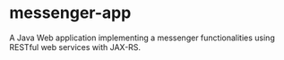 # messenger-app
A Java Web application implementing a messenger functionalities using RESTful web services with JAX-RS.
